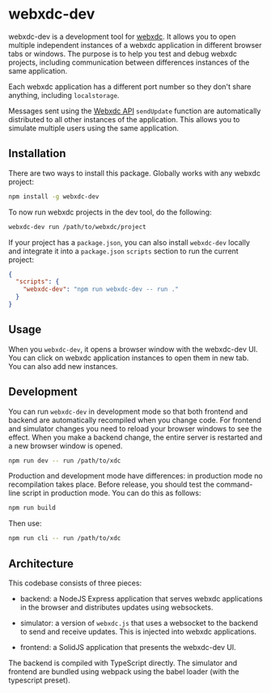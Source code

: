 # webxdc-dev

webxdc-dev is a development tool for [webxdc](https://webxdc.org). It allows
you to open multiple independent instances of a webxdc application in different
browser tabs or windows. The purpose is to help you test and debug webxdc
projects, including communication between differences instances of the same
application.

Each webxdc application has a different port number so they don't share
anything, including `localstorage`.

Messages sent using the [Webxdc
API](https://docs.webxdc.org/spec.html#webxdc-api) `sendUpdate` function are
automatically distributed to all other instances of the application. This
allows you to simulate multiple users using the same application.

## Installation

There are two ways to install this package. Globally works with any webxdc
project:

```sh
npm install -g webxdc-dev
```

To now run webxdc projects in the dev tool, do the following:

```sh
webxdc-dev run /path/to/webxdc/project
```

If your project has a `package.json`, you can also install `webxdc-dev` locally
and integrate it into a `package.json` `scripts` section to run the current
project:

```json
{
  "scripts": {
    "webxdc-dev": "npm run webxdc-dev -- run ."
  }
}
```

## Usage

When you `webxdc-dev`, it opens a browser window with the webxdc-dev UI. You
can click on webxdc application instances to open them in new tab. You can
also add new instances.

## Development

You can run `webxdc-dev` in development mode so that both frontend and backend
are automatically recompiled when you change code. For frontend and simulator
changes you need to reload your browser windows to see the effect. When you
make a backend change, the entire server is restarted and a new browser window
is opened.

```sh
npm run dev -- run /path/to/xdc
```

Production and development mode have differences: in production mode no
recompilation takes place. Before release, you should test the command-line
script in production mode. You can do this as follows:

```sh
npm run build
```

Then use:

```sh
npm run cli -- run /path/to/xdc
```

## Architecture

This codebase consists of three pieces:

- backend: a NodeJS Express application that serves webxdc applications in the
  browser and distributes updates using websockets.

- simulator: a version of `webxdc.js` that uses a websocket to the backend to
  send and receive updates. This is injected into webxdc applications.

- frontend: a SolidJS application that presents the webxdc-dev UI.

The backend is compiled with TypeScript directly. The simulator and frontend are bundled using webpack using the babel loader (with the typescript preset).
